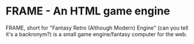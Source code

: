 # FRAME - An HTML game engine

FRAME, short for "Fantasy Retro (Although Modern) Engine" (can you tell it's a backronym?)
is a small game engine/fantasy computer for the web.
